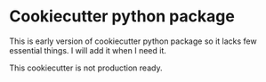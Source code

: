 # Cookiecutter python package

This is early version of cookiecutter python package so it lacks few essential things.
I will add it when I need it.

This cookiecutter is not production ready.
 